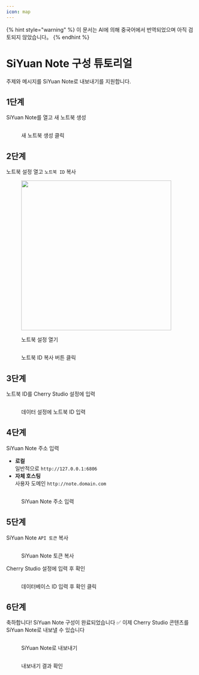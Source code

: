 ```yaml
---
icon: map
---
```


{% hint style="warning" %}
이 문서는 AI에 의해 중국어에서 번역되었으며 아직 검토되지 않았습니다。
{% endhint %}

# SiYuan Note 구성 튜토리얼

주제와 메시지를 SiYuan Note로 내보내기를 지원합니다.

## 1단계

SiYuan Note를 열고 새 노트북 생성

<figure><img src="../.gitbook/assets/siyuan-image-1.png" alt=""><figcaption><p>새 노트북 생성 클릭</p></figcaption></figure>

## 2단계

노트북 설정 열고 `노트북 ID` 복사

<figure><img src="../.gitbook/assets/siyuan-image-2.png" alt="" width="400"><figcaption><p>노트북 설정 열기</p></figcaption></figure>

<figure><img src="../.gitbook/assets/siyuan-image-3.png" alt=""><figcaption><p>노트북 ID 복사 버튼 클릭</p></figcaption></figure>

## 3단계

노트북 ID를 Cherry Studio 설정에 입력

<figure><img src="../.gitbook/assets/siyuan-image-4.png" alt=""><figcaption><p>데이터 설정에 노트북 ID 입력</p></figcaption></figure>

## 4단계

SiYuan Note 주소 입력

* **로컬**\
  일반적으로 `http://127.0.0.1:6806`
* **자체 호스팅**\
  사용자 도메인 `http://note.domain.com`

<figure><img src="../.gitbook/assets/siyuan-image-5.png" alt=""><figcaption><p>SiYuan Note 주소 입력</p></figcaption></figure>

## 5단계

SiYuan Note `API 토큰` 복사

<figure><img src="../.gitbook/assets/siyuan-image-6.png" alt=""><figcaption><p>SiYuan Note 토큰 복사</p></figcaption></figure>

Cherry Studio 설정에 입력 후 확인

<figure><img src="../.gitbook/assets/siyuan-image-7.png" alt=""><figcaption><p>데이터베이스 ID 입력 후 확인 클릭</p></figcaption></figure>

## 6단계

축하합니다! SiYuan Note 구성이 완료되었습니다 ✅ 이제 Cherry Studio 콘텐츠를 SiYuan Note로 내보낼 수 있습니다

<figure><img src="../.gitbook/assets/siyuan-image-8.png" alt=""><figcaption><p>SiYuan Note로 내보내기</p></figcaption></figure>

<figure><img src="../.gitbook/assets/siyuan-image-9.png" alt=""><figcaption><p>내보내기 결과 확인</p></figcaption></figure>